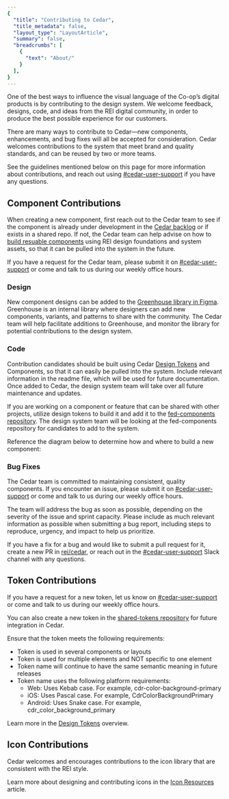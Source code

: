 ```yaml
---
{
  "title": "Contributing to Cedar",
  "title_metadata": false,
  "layout_type": "LayoutArticle",
  "summary": false,
  "breadcrumbs": [
    {
      "text": "About/"
    }
  ],
}
---
```


<cdr-doc-table-of-contents-shell parentSelector='h2' childSelector='h3'>

One of the best ways to influence the visual language of the Co-op’s digital products is by contributing to the design system. We welcome feedback, designs, code, and ideas from the REI digital community, in order to produce the best possible experience for our customers.

There are many ways to contribute to Cedar—new components, enhancements, and bug fixes will all be accepted for consideration. Cedar welcomes contributions to the system that meet brand and quality standards, and can be reused by two or more teams.

See the guidelines mentioned below on this page for more information about contributions, and reach out using [#cedar-user-support](https://rei.slack.com/messages/CA58YCGN4) if you have any questions.  

## Component Contributions
When creating a new component, first reach out to the Cedar team to see if the component is already under development in the [Cedar backlog](https://issues.rei.com/secure/RapidBoard.jspa?rapidView=1996) or if exists in a shared repo. If not, the Cedar team can help advise on how to [build resuable components](../../getting-started/building-components-with-cedar/) using REI design foundations and system assets, so that it can be pulled into the system in the future.

If you have a request for the Cedar team, please submit it on [#cedar-user-support](https://rei.slack.com/messages/CA58YCGN4) or come and talk to us during our weekly office hours.

### Design
New component designs can be added to the [Greenhouse library in Figma](https://www.figma.com/file/5R0ElfCIEJbRJx2tKzlA7s/Greenhouse?node-id=1673%3A4). Greenhouse is an internal library where designers can add new components, variants, and patterns to share with the community. The Cedar team will help facilitate additions to Greenhouse, and monitor the library for potential contributions to the design system.
 
  
### Code
Contribution candidates should be built using Cedar [Design Tokens](../../tokens/overview/) and Components, so that it can easily be pulled into the system.
Include relevant information in the readme file, which will be used for future documentation. Once added to Cedar, the design system team will take over all future maintenance and updates.

If you are working on a component or feature that can be shared with other projects, utilize design tokens to build it and add it to the [fed-components repository](https://git.rei.com/projects/FEDCOMP). The design system team will be looking at the fed-components repository for candidates to add to the system.

Reference the diagram below to determine how and where to build a new component:

<cdr-img :src="$withBase('/about/Component-Development-Contributions.png')" alt="a reference tree for when to use Cedar" />


### Bug Fixes
The Cedar team is committed to maintaining consistent, quality components. If you encounter an issue, please submit it on [#cedar-user-support](https://rei.slack.com/messages/CA58YCGN4) or come and talk to us during our weekly office hours.

The team will address the bug as soon as possible, depending on the severity of the issue and sprint capacity. Please include as much relevant information as possible when submitting a bug report, including steps to reproduce, urgency, and impact to help us prioritize.

If you have a fix for a bug and would like to submit a pull request for it, create a new PR in [rei/cedar](https://github.com/rei/rei-cedar/issues), or reach out in the [#cedar-user-support](https://rei.slack.com/messages/CA58YCGN4) Slack channel with any questions.


## Token Contributions
If you have a request for a new token, let us know on [#cedar-user-support](https://rei.slack.com/messages/CA58YCGN4) or come and talk to us during our weekly office hours.

You can also create a new token in the [shared-tokens repository](https://git.rei.com/projects/FEDPACK/repos/shared-tokens/browse) for future integration in Cedar.

Ensure that the token meets the following requirements:
- Token is used in several components or layouts
- Token is used for multiple elements and NOT specific to one element
- Token name will continue to have the same semantic meaning in future releases
- Token name uses the following platform requirements:
  - Web: Uses Kebab case. For example, cdr-color-background-primary
  - iOS: Uses Pascal case. For example, CdrColorBackgroundPrimary
  - Android: Uses Snake case. For example, cdr_color_background_primary

Learn more in the [Design Tokens](../../tokens/overview/) overview.

## Icon Contributions
Cedar welcomes and encourages contributions to the icon library that are consistent with the REI style.

Learn more about designing and contributing icons in the [Icon Resources](../../icons/resources) article.

</cdr-doc-table-of-contents-shell>
